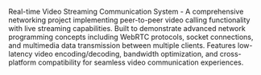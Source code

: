 Real-time Video Streaming Communication System - A comprehensive networking project implementing peer-to-peer video calling functionality with live streaming capabilities. Built to demonstrate advanced network programming concepts including WebRTC protocols, socket connections, and multimedia data transmission between multiple clients. Features low-latency video encoding/decoding, bandwidth optimization, and cross-platform compatibility for seamless video communication experiences.
